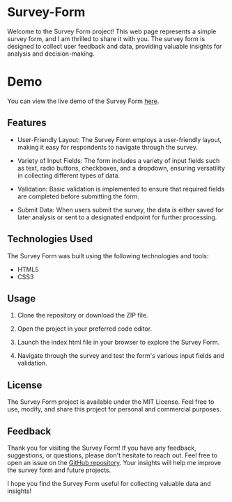# Survey-Form

Welcome to the Survey Form project! This web page represents a simple survey form, and I am thrilled to share it with you. The survey form is designed to collect user feedback and data, providing valuable insights for analysis and decision-making.

# Demo
You can view the live demo of the Survey Form [here](https://smircodes.github.io/Survey-Form/).

## Features
- User-Friendly Layout: The Survey Form employs a user-friendly layout, making it easy for respondents to navigate through the survey.

- Variety of Input Fields: The form includes a variety of input fields such as text, radio buttons, checkboxes, and a dropdown, ensuring versatility in collecting different types of data.

- Validation: Basic validation is implemented to ensure that required fields are completed before submitting the form.

- Submit Data: When users submit the survey, the data is either saved for later analysis or sent to a designated endpoint for further processing.

## Technologies Used
The Survey Form was built using the following technologies and tools:

- HTML5
- CSS3

## Usage
1. Clone the repository or download the ZIP file.

1. Open the project in your preferred code editor.

1. Launch the index.html file in your browser to explore the Survey Form.

1. Navigate through the survey and test the form's various input fields and validation.

## License
The Survey Form project is available under the MIT License. Feel free to use, modify, and share this project for personal and commercial purposes.

## Feedback
Thank you for visiting the Survey Form! If you have any feedback, suggestions, or questions, please don't hesitate to reach out. Feel free to open an issue on the [GitHub repository](https://github.com/aaramiss/Survey-Form/issues). Your insights will help me improve the survey form and future projects.

I hope you find the Survey Form useful for collecting valuable data and insights!
